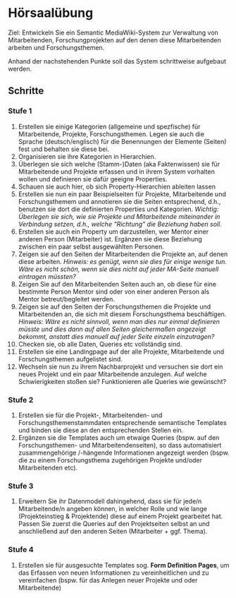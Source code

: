 # Hörsaalübung


Ziel: Entwickeln Sie ein Semantic MediaWiki-System zur Verwaltung von Mitarbeitenden, Forschungprojekten auf den denen diese Mitarbeitenden arbeiten und Forschungsthemen.

Anhand der nachstehenden Punkte soll das System schrittweise aufgebaut werden.


## Schritte

### Stufe 1
1. Erstellen sie einige Kategorien (allgemeine und spezfische) für Mitarbeitende, Projekte, Forschungsthemen. Legen sie auch die Sprache (deutsch/englisch) für die Benennungen der Elemente (Seiten) fest und behalten sie diese bei.
2. Organisieren sie ihre Kategorien in Hierarchien.
3. Überlegen sie sich welche (Stamm-)Daten (aka Faktenwissen) sie für Mitarbeitende und Projekte erfassen und in ihrem System vorhalten wollen und definieren sie dafür geeigne Properties.
4. Schauen sie auch hier, ob sich Property-Hierarchien ableiten lassen
6. Erstellen sie nun ein paar Beispielseiten für Projekte, Mitarbeitende und Forschungsthemem und annotieren sie die Seiten entsprechend, d.h., benutzen sie dort die definierten Properties und Kategorien. _Wichtig: Überlegen sie sich, wie sie Projekte und Mitarbeitende miteinander in Verbindung setzen, d.h., welche "Richtung" die Beziehung haben soll._
7. Erstellen sie auch ein Property um darzustellen, wer Mentor einer anderen Person (Mitarbeiter) ist. Ergänzen sie diese Beziehung zwischen ein paar selbst ausgewählten Personen.
8. Zeigen sie auf den Seiten der Mitarbeitenden die Projekte an, auf denen diese arbeiten. _Hinweis: es genügt, wenn sie dies für einige wenige tun. Wäre es nicht schön, wenn sie dies nicht auf jeder MA-Seite manuell eintragen müssten?_
9. Zeigen Sie auf den Mitarbeitenden Seiten auch an, ob diese für eine bestimmte Person Mentor sind oder von einer anderen Person als Mentor betreut/begleitet werden. 
10. Zeigen sie auf den Seiten der Forschungsthemen die Projekte und Mitarbeitenden an, die sich mit diesem Forschungsthema beschäftigen. _Hinweis: Wäre es nicht sinnvoll, wenn man dies nur einmal definieren müsste und dies dann auf allen Seiten gleichermaßen angezeigt bekommt, anstatt dies manuell auf jeder Seite einzeln einzutragen?_
11. Checken sie, ob alle Daten, Queries etc vollständig sind.
12. Erstellen sie eine Landingpage auf der alle Projekte, Mitarbeitende und Forschungsthemen aufgelistet sind.
13. Wechseln sie nun zu ihrem Nachbarprojekt und versuchen sie dort ein neues Projekt und ein paar Mitarbeitende anzulegen. Auf welche Schwierigkeiten stoßen sie? Funktionieren alle Queries wie gewünscht?

### Stufe 2

1. Erstellen sie für die Projekt-, Mitarbeitenden- und Forschungsthemenstammdaten entsprechende semantische Templates und binden sie diese an den entsprechenden Stellen ein. 
2. Ergänzen sie die Templates auch um etwaige Queries (bspw. auf den Forschungsthemen- und Mitarbeitendenseiten), so dass automatisiert zusammengehörige /-hängende Informationen angezeigt werden (bspw. die zu einem Forschungsthema zugehörigen Projekte und/oder Mitarbeitenden etc). 



### Stufe 3
1. Erweitern Sie ihr Datenmodell dahingehend, dass sie für jede/n Mitarbeitende/n angeben können, in welcher Rolle und wie lange (Projekteinstieg & Projektende) diese auf einem Projekt gearbeitet hat. Passen Sie zuerst die Queries auf den Projektseiten selbst an und anschließend auf den anderen Seiten (Mitarbeiter + ggf. Thema).



### Stufe 4
1. Erstellen sie für ausgesuchte Templates sog. **Form Definition Pages**, um das Erfassen von neuen Informationen zu vereinheitlichen und zu vereinfachen (bspw. für das Anlegen neuer Projekte und oder Mitarbeitende)
